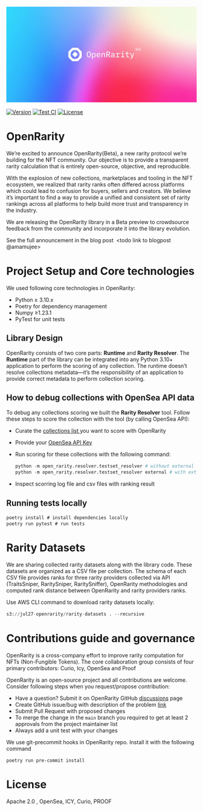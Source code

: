![OpenRarity](img/OR_Github_banner.jpg)

[![Version][version-badge]][version-link]
[![Test CI][ci-badge]][ci-link]
[![License][license-badge]][license-link]


# OpenRarity

We’re excited to announce OpenRarity(Beta), a new rarity protocol we’re building for the NFT community. Our objective is to provide a transparent rarity calculation that is entirely open-source, objective, and reproducible.

With the explosion of new collections, marketplaces and tooling in the NFT ecosystem, we realized that rarity ranks often differed across platforms which could lead to confusion for buyers, sellers and creators. We believe it’s important to find a way to provide a unified and consistent set of rarity rankings across all platforms to help build more trust and transparency in the industry.

We are releasing the OpenRarity library in a Beta preview to crowdsource feedback from the community and incorporate it into the library evolution.

See the full announcement in the blog post  <todo link to blogpost @amamujee>

# Project Setup and Core technologies

We used following core technologies in OpenRarity:

- Python ≥ 3.10.x
- Poetry for dependency management
- Numpy ≥1.23.1
- PyTest for unit tests

## Library Design
OpenRarity consists of two core parts: **Runtime** and **Rarity Resolver**. The **Runtime** part of the library can be integrated into any Python 3.10+ application to perform the scoring of any collection. The runtime doesn’t resolve collections metadata—it’s the responsibility of an application to provide correct metadata to perform collection scoring.


## How to debug collections with OpenSea API data
To debug any collections scoring we built the **Rarity Resolver** tool. Follow these steps to score the collection with the tool (by calling OpenSea API):

- Curate the <a href="https://github.com/ProjectOpenSea/open-rarity/blob/main/open_rarity/data/test_collections.json" title=“Collections>collections list </a> you want to score with OpenRarity
- Provide your <a href="https://github.com/ProjectOpenSea/open-rarity/blob/main/open_rarity/resolver/opensea_api_helpers.py#L20"> OpenSea API Key </a>
- Run scoring for these collections with the following command:

    ```python
    python -m open_rarity.resolver.testset_resolver # without external rarity resolution
    python -m open_rarity.resolver.testset_resolver external # with external rarity resolution
    ```
- Inspect scorring log file and csv files with ranking result

## Running tests locally

```
poetry install # install dependencies locally
poetry run pytest # run tests
```

# Rarity Datasets

We are sharing collected rarity datasets along with the library code. These datasets are organized as a CSV file per collection. The schema of each CSV file provides ranks for three rarity providers collected via API (TraitsSniper, RaritySniper, RaritySniffer), OpenRarity methodologies and computed rank distance between OpenRarity and rarity providers ranks.

Use AWS CLI command to download rarity datasets locally:

```python
s3://jul27-openrarity/rarity-datasets . --recursive
```

# Contributions guide and governance

OpenRarity is a cross-company effort to improve rarity computation for NFTs (Non-Fungible Tokens). The core collaboration group consists of four primary contributors: Curio, Icy, OpenSea and Proof

OpenRarity is an open-source project and all contributions are welcome. Consider following steps when you request/propose contribution:

- Have a question? Submit it on OpenRarity GitHub  [discussions](https://github.com/ProjectOpenSea/open-rarity/discussions) page
- Create GitHub issue/bug with description of the problem [link](https://github.com/ProjectOpenSea/open-rarity/issues/new?assignees=impreso&labels=bug&template=bug_report.md&title=)
- Submit Pull Request with proposed changes
- To merge the change in the `main` branch you required to get at least 2 approvals from the project maintainer list
- Always add a unit test with your changes

We use git-precommit hooks in OpenRarity repo. Install it with the following command
```
poetry run pre-commit install
```

# License

Apache 2.0 , OpenSea, ICY, Curio, PROOF



[license-badge]: https://img.shields.io/github/license/ProjectOpenSea/open-rarity
[license-link]: https://github.com/ProjectOpenSea/open-rarity/blob/main/LICENSE
[ci-badge]: https://github.com/ProjectOpenSea/open-rarity/actions/workflows/tests.yaml/badge.svg
[ci-link]: https://github.com/ProjectOpenSea/open-rarity/actions/workflows/tests.yaml
[version-badge]: https://img.shields.io/github/package-json/v/ProjectOpenSea/open-rarity
[version-link]: https://github.com/ProjectOpenSea/open-rarity/releases?display_name=tag
